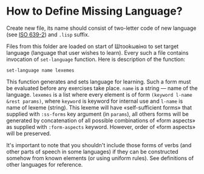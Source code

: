 # How to Define Missing Language?

Create new file, its name should consist of two-letter code of new language
(see [ISO 639-2](http://www.loc.gov/standards/iso639-2/php/code_list.php))
and `.lisp` suffix.

Files from this folder are loaded on start of Шτookωвiнα to set target
language (language that user wishes to learn). Every such a file contains
invocation of `set-language` function. Here is description of the function:

```
set-language name lexemes
```

This function generates and sets language for learning. Such a form must be
evaluated before any exercises take place. `name` is a string — name of the
language. `lexemes` is a list where every element is of form `(keyword
l-name &rest params)`, where `keyword` is keyword for internal use and
`l-name` is name of lexeme (string). This lexeme will have «self-sufficient
forms» that supplied with `:ss-forms` key argument (in `params`), all others
forms will be generated by concatenation of all possible combinations of
«form aspects» as supplied with `:form-aspects` keyword. However, order of
«form aspects» will be preserved.

It's important to note that you shouldn't include those forms of verbs (and
other parts of speech in some languages) if they can be constructed somehow
from known elements (or using uniform rules). See definitions of other
languages for reference.
